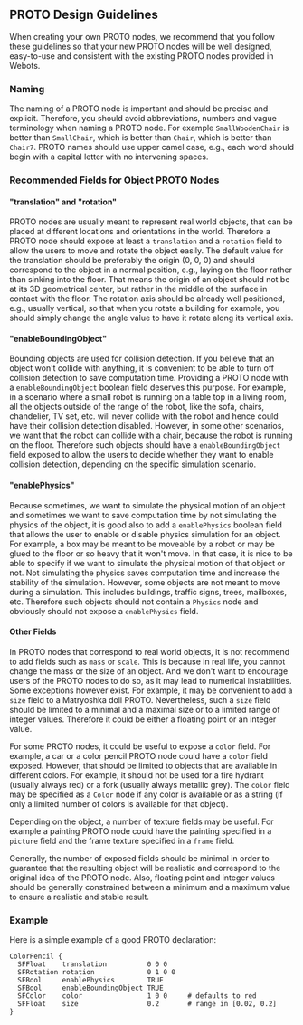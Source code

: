 ## PROTO Design Guidelines

When creating your own PROTO nodes, we recommend that you follow these guidelines so that your new PROTO nodes will be well designed, easy-to-use and consistent with the existing PROTO nodes provided in Webots.

### Naming

The naming of a PROTO node is important and should be precise and explicit. Therefore, you should avoid abbreviations, numbers and vague terminology when naming a PROTO node. For example `SmallWoodenChair` is better than `SmallChair`, which is better than `Chair`, which is better than `Chair7`. PROTO names should use upper camel case, e.g., each word should begin with a capital letter with no intervening spaces.

### Recommended Fields for Object PROTO Nodes

#### "translation" and "rotation"

PROTO nodes are usually meant to represent real world objects, that can be placed at different locations and orientations in the world. Therefore a PROTO node should expose at least a `translation` and a `rotation` field to allow the users to move and rotate the object easily. The default value for the translation should be preferably the origin (0, 0, 0) and should correspond to the object in a normal position, e.g., laying on the floor rather than sinking into the floor. That means the origin of an object should not be at its 3D geometrical center, but rather in the middle of the surface in contact with the floor. The rotation axis should be already well positioned, e.g., usually vertical, so that when you rotate a building for example, you should simply change the angle value to have it rotate along its vertical axis.

#### "enableBoundingObject"

Bounding objects are used for collision detection. If you believe that an object won't collide with anything, it is convenient to be able to turn off collision detection to save computation time. Providing a PROTO node with a `enableBoundingObject` boolean field deserves this purpose. For example, in a scenario where a small robot is running on a table top in a living room, all the objects outside of the range of the robot, like the sofa, chairs, chandelier, TV set, etc. will never collide with the robot and hence could have their collision detection disabled. However, in some other scenarios, we want that the robot can collide with a chair, because the robot is running on the floor. Therefore such objects should have a `enableBoundingObject` field exposed to allow the users to decide whether they want to enable collision detection, depending on the specific simulation scenario.

#### "enablePhysics"

Because sometimes, we want to simulate the physical motion of an object and sometimes we want to save computation time by not simulating the physics of the object, it is good also to add a `enablePhysics` boolean field that allows the user to enable or disable physics simulation for an object. For example, a box may be meant to be moveable by a robot or may be glued to the floor or so heavy that it won't move. In that case, it is nice to be able to specify if we want to simulate the physical motion of that object or not. Not simulating the physics saves computation time and increase the stability of the simulation. However, some objects are not meant to move during a simulation. This includes buildings, traffic signs, trees, mailboxes, etc. Therefore such objects should not contain a `Physics` node and obviously should not expose a `enablePhysics` field.

#### Other Fields

In PROTO nodes that correspond to real world objects, it is not recommend to add fields such as `mass` or `scale`. This is because in real life, you cannot change the mass or the size of an object. And we don't want to encourage users of the PROTO nodes to do so, as it may lead to numerical instabilities. Some exceptions however exist. For example, it may be convenient to add a `size` field to a Matryoshka doll PROTO. Nevertheless, such a `size` field should be limited to a minimal and a maximal size or to a limited range of integer values. Therefore it could be either a floating point or an integer value.

For some PROTO nodes, it could be useful to expose a `color` field. For example, a car or a color pencil PROTO node could have a `color` field exposed. However, that should be limited to objects that are available in different colors. For example, it should not be used for a fire hydrant (usually always red) or a fork (usually always metallic grey). The `color` field may be specified as a `Color` node if any color is available or as a string (if only a limited number of colors is available for that object).

Depending on the object, a number of texture fields may be useful. For example a painting PROTO node could have the painting specified in a `picture` field and the frame texture specified in a `frame` field.

Generally, the number of exposed fields should be minimal in order to guarantee that the resulting object will be realistic and correspond to the original idea of the PROTO node. Also, floating point and integer values should be generally constrained between a minimum and a maximum value to ensure a realistic and stable result.

### Example

Here is a simple example of a good PROTO declaration:

```
ColorPencil {
  SFFloat    translation          0 0 0
  SFRotation rotation             0 1 0 0
  SFBool     enablePhysics        TRUE
  SFBool     enableBoundingObject TRUE
  SFColor    color                1 0 0     # defaults to red
  SFFloat    size                 0.2       # range in [0.02, 0.2]
}
```
